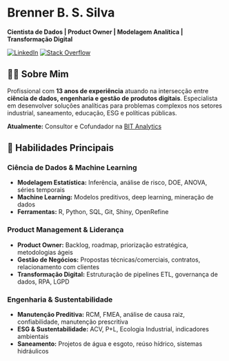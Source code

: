 # Brenner B. S. Silva

**Cientista de Dados | Product Owner | Modelagem Analítica | Transformação Digital**

[![LinkedIn](https://img.shields.io/badge/LinkedIn-0077B5?style=for-the-badge&logo=linkedin&logoColor=white)](http://www.linkedin.com/in/brennerbiasi)
[![Stack Overflow](https://img.shields.io/badge/Stack_Overflow-FE7A16?style=for-the-badge&logo=stack-overflow&logoColor=white)](https://stackoverflow.com/users/9699371/bbiasi)

## 👨‍💻 Sobre Mim

Profissional com **13 anos de experiência** atuando na intersecção entre **ciência de dados, engenharia e gestão de produtos digitais**. Especialista em desenvolver soluções analíticas para problemas complexos nos setores industrial, saneamento, educação, ESG e políticas públicas.

**Atualmente:** Consultor e Cofundador na [BIT Analytics](https://bitanalytics.dev.br)

## 🚀 Habilidades Principais

### **Ciência de Dados & Machine Learning**
- **Modelagem Estatística:** Inferência, análise de risco, DOE, ANOVA, séries temporais
- **Machine Learning:** Modelos preditivos, deep learning, mineração de dados
- **Ferramentas:** R, Python, SQL, Git, Shiny, OpenRefine

### **Product Management & Liderança**
- **Product Owner:** Backlog, roadmap, priorização estratégica, metodologias ágeis
- **Gestão de Negócios:** Propostas técnicas/comerciais, contratos, relacionamento com clientes
- **Transformação Digital:** Estruturação de pipelines ETL, governança de dados, RPA, LGPD

### **Engenharia & Sustentabilidade**
- **Manutenção Preditiva:** RCM, FMEA, análise de causa raiz, confiabilidade, manutenção prescritiva
- **ESG & Sustentabilidade:** ACV, P+L, Ecologia Industrial, indicadores ambientais
- **Saneamento:** Projetos de água e esgoto, reúso hídrico, sistemas hidráulicos
